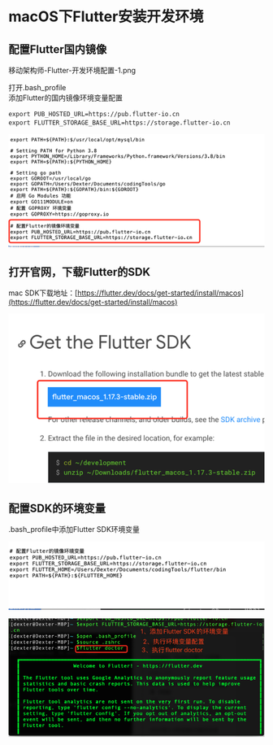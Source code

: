 # macOS下Flutter安装开发环境

## 配置Flutter国内镜像

移动架构师-Flutter-开发环境配置-1.png

打开.bash\_profile  
添加Flutter的国内镜像环境变量配置

```xml
export PUB_HOSTED_URL=https://pub.flutter-io.cn
export FLUTTER_STORAGE_BASE_URL=https://storage.flutter-io.cn
```

![](/assets/移动架构师-Flutter-开发环境配置-1.png)

## 打开官网，下载Flutter的SDK

mac SDK下载地址：[https://flutter.dev/docs/get-started/install/macos](https://flutter.dev/docs/get-started/install/macos)

![](/assets/移动架构师-Flutter-开发环境配置-2.png)

## 配置SDK的环境变量

.bash\_profile中添加Flutter SDK环境变量



![](/assets/移动架构师-Flutter-开发环境配置-4.png)

![](/assets/移动架构师-Flutter-开发环境配置-3.png)

